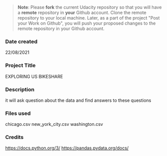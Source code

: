 >**Note**: Please **fork** the current Udacity repository so that you will have a **remote** repository in **your** Github account. Clone the remote repository to your local machine. Later, as a part of the project "Post your Work on Github", you will push your proposed changes to the remote repository in your Github account.

### Date created
22/08/2021

### Project Title
EXPLORING US BIKESHARE


### Description
it will ask question about the data and find answers to these questions
### Files used
chicago.csv
new_york_city.csv
washington.csv
### Credits
https://docs.python.org/3/
https://pandas.pydata.org/docs/
